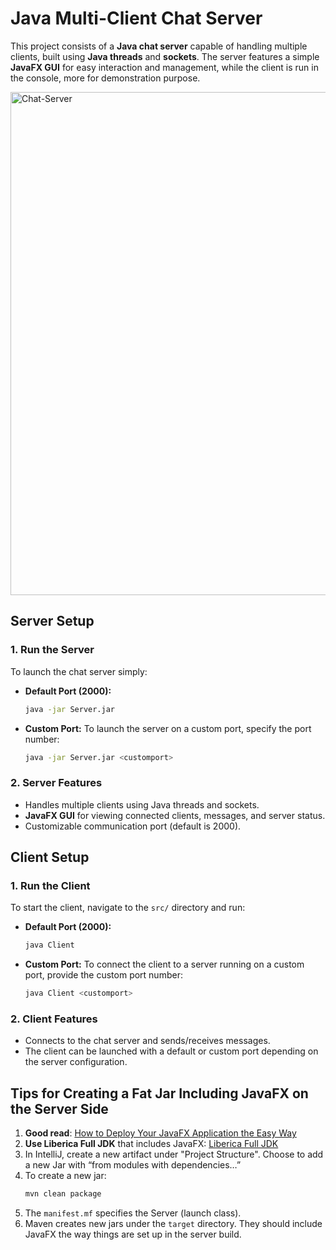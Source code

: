 # Java Multi-Client Chat Server

This project consists of a **Java chat server** capable of handling multiple clients, built using **Java threads** and **sockets**. The server features a simple **JavaFX GUI** for easy interaction and management, while the client is run in the console, more for demonstration purpose.

<img width="805" alt="Chat-Server" src="https://github.com/user-attachments/assets/e825666a-82e7-4afa-b31e-53fd595d464b" />


## Server Setup

### 1. Run the Server

To launch the chat server simply:

- **Default Port (2000):**
    ```bash
    java -jar Server.jar
    ```

- **Custom Port:**
    To launch the server on a custom port, specify the port number:
    ```bash
    java -jar Server.jar <customport>
    ```

### 2. Server Features
- Handles multiple clients using Java threads and sockets.
- **JavaFX GUI** for viewing connected clients, messages, and server status.
- Customizable communication port (default is 2000).

## Client Setup

### 1. Run the Client

To start the client, navigate to the `src/` directory and run:

- **Default Port (2000):**
    ```bash
    java Client
    ```

- **Custom Port:**
    To connect the client to a server running on a custom port, provide the custom port number:
    ```bash
    java Client <customport>
    ```

### 2. Client Features
- Connects to the chat server and sends/receives messages.
- The client can be launched with a default or custom port depending on the server configuration.

## Tips for Creating a Fat Jar Including JavaFX on the Server Side 

1. **Good read**: [How to Deploy Your JavaFX Application the Easy Way](https://medium.com/@PoulLorca/how-to-deploy-your-javafx-application-the-easy-way-51ce105700a4)
2. **Use Liberica Full JDK** that includes JavaFX: [Liberica Full JDK](https://bell-sw.com/pages/downloads/#jdk-21-lts)
3. In IntelliJ, create a new artifact under "Project Structure". Choose to add a new Jar with “from modules with dependencies…”
4. To create a new jar:
    ```bash
    mvn clean package
    ```
5. The `manifest.mf` specifies the Server (launch class).
6. Maven creates new jars under the `target` directory. They should include JavaFX the way things are set up in the server build.


   

